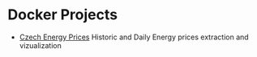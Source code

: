 # Docker Projects 

* [Czech Energy Prices](https://github.com/jhoeljp/Databases/tree/main/OTE) 
Historic and Daily Energy prices extraction and vizualization
